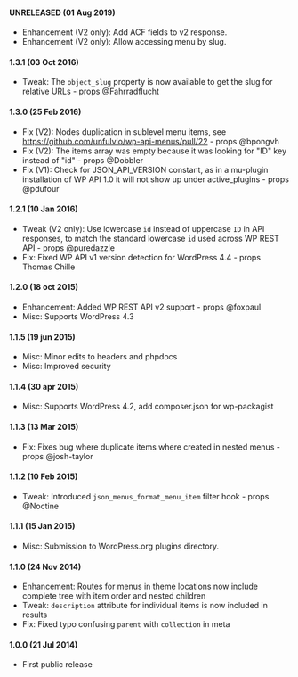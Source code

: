 #### UNRELEASED (01 Aug 2019)
 * Enhancement (V2 only): Add ACF fields to v2 response.
 * Enhancement (V2 only): Allow accessing menu by slug.

#### 1.3.1 (03 Oct 2016)
 * Tweak: The `object_slug` property is now available to get the slug for relative URLs - props @Fahrradflucht

#### 1.3.0 (25 Feb 2016)
 * Fix (V2): Nodes duplication in sublevel menu items, see https://github.com/unfulvio/wp-api-menus/pull/22 - props @bpongvh
 * Fix (V2): The items array was empty because it was looking for "ID" key instead of "id" - props @Dobbler
 * Fix (V1): Check for JSON_API_VERSION constant, as in a mu-plugin installation of WP API 1.0 it will not show up under active_plugins - props @pdufour

#### 1.2.1 (10 Jan 2016)
 * Tweak (V2 only): Use lowercase `id` instead of uppercase `ID` in API responses, to match the standard lowercase `id` used across WP REST API - props @puredazzle
 * Fix: Fixed WP API v1 version detection for WordPress 4.4 - props	Thomas Chille

#### 1.2.0 (18 oct 2015)
 * Enhancement: Added WP REST API v2 support - props @foxpaul
 * Misc: Supports WordPress 4.3

#### 1.1.5 (19 jun 2015)
 * Misc: Minor edits to headers and phpdocs
 * Misc: Improved security

#### 1.1.4 (30 apr 2015)
 * Misc: Supports WordPress 4.2, add composer.json for wp-packagist

#### 1.1.3 (13 Mar 2015)
 * Fix: Fixes bug where duplicate items where created in nested menus - props @josh-taylor

#### 1.1.2 (10 Feb 2015)
 * Tweak: Introduced `json_menus_format_menu_item` filter hook - props @Noctine

#### 1.1.1 (15 Jan 2015)
 * Misc: Submission to WordPress.org plugins directory.

#### 1.1.0 (24 Nov 2014)
 * Enhancement: Routes for menus in theme locations now include complete tree with item order and nested children
 * Tweak: `description` attribute for individual items is now included in results
 * Fix: Fixed typo confusing `parent` with `collection` in meta   

#### 1.0.0 (21 Jul 2014)
 * First public release
